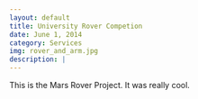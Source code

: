```yaml
---
layout: default
title: University Rover Competion 
date: June 1, 2014
category: Services
img: rover_and_arm.jpg
description: | 
---
```


This is the Mars Rover Project. It was really cool.


